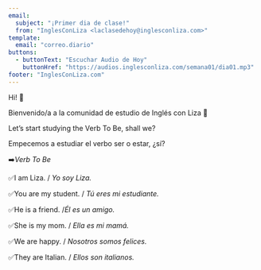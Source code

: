 ```yaml
---
email:
  subject: "¡Primer dia de clase!"
  from: "InglesConLiza <laclasedehoy@inglesconliza.com>"
template:
  email: "correo.diario"
buttons:
  - buttonText: "Escuchar Audio de Hoy"
    buttonHref: "https://audios.inglesconliza.com/semana01/dia01.mp3"
footer: "InglesConLiza.com"
---
```


Hi! 🤩

Bienvenido/a a la comunidad de estudio de Inglés con Liza 🙂

Let’s start studying the Verb To Be, shall we?

Empecemos a estudiar el verbo ser o estar, ¿sí?

➡️*Verb To Be*
 
✅I am Liza. / _Yo soy Liza._

✅You are my student. / _Tú eres mi estudiante._

✅He is a friend. /_Él es un amigo._

✅She is my mom. / _Ella es mi mamá._

✅We are happy. / _Nosotros somos felices._

✅They are Italian. / _Ellos son italianos._
